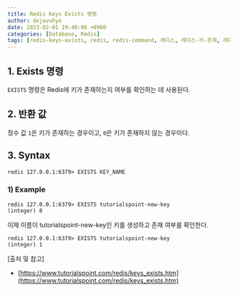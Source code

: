 ```yaml
---
title: Redis Keys Exists 명령
author: dejavuhyo
date: 2023-02-01 19:40:00 +0900
categories: [Database, Redis]
tags: [redis-keys-exists, redis, redis-command, 레디스, 레디스-키-존재, 레디스-명령]
---
```


## 1. Exists 명령
`EXISTS` 명령은 Redis에 키가 존재하는지 여부를 확인하는 데 사용된다.

## 2. 반환 값
정수 값 `1`은 키가 존재하는 경우이고, `0`은 키가 존재하지 않는 경우이다.

## 3. Syntax

```shell
redis 127.0.0.1:6379> EXISTS KEY_NAME
```

### 1) Example

```shell
redis 127.0.0.1:6379> EXISTS tutorialspoint-new-key
(integer) 0
```

이제 이름이 tutorialspoint-new-key인 키를 생성하고 존재 여부를 확인한다.

```shell
redis 127.0.0.1:6379> EXISTS tutorialspoint-new-key
(integer) 1
```

[출처 및 참고]
* [https://www.tutorialspoint.com/redis/keys_exists.htm](https://www.tutorialspoint.com/redis/keys_exists.htm)

